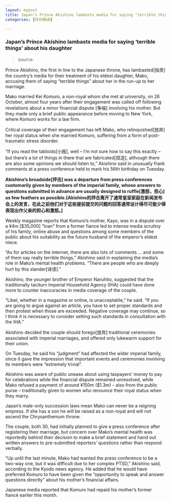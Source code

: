 ```yaml
---
layout: mypost
title: Japan’s Prince Akishino lambasts media for saying ‘terrible things’ about his daughter
categories: [外刊精读]

---
```




### Japan’s Prince Akishino lambasts media for saying ‘terrible things’ about his daughter

> source: 

Prince Akishino, the first in line to the Japanese throne, has lambasted[指责] the country’s media for their treatment of his eldest daughter, Mako, accusing them of saying “terrible things” about her in the run-up to her marriage.

Mako married Kei Komuro, a non-royal whom she met at university, on 26 October, almost four years after their engagement was called off following revelations about a minor financial dispute [争端] involving his mother. But they made only a brief public appearance before moving to New York, where Komuro works for a law firm.

Critical coverage of their engagement has left Mako, who relinquished[放弃] her royal status when she married Komuro, suffering from a form of post-traumatic stress disorder.

“If you read the tabloids[小报], well – I’m not sure how to say this exactly – but there’s a lot of things in there that are fabricated[捏造], although there are also some opinions we should listen to,” Akishino said in unusually frank comments at a press conference held to mark his 56th birthday on Tuesday.

**Akishino’s broadside[抨击] was a departure from press conferences customarily given by members of the imperial family, whose answers to questions submitted in advance are usually designed to ruffle[激怒，担心] as few feathers as possible.[Akishino的抨击离开了通常皇室家庭在新闻发布会上的发言，在此之前他们对于这些提前提交的问题的回答通常设计得尽可能少得表现出作父亲的担心和激怒。]**

Weekly magazine reports that Komuro’s mother, Kayo, was in a dispute over a ¥4m [$35,000] “loan” from a former fiance led to intense media scrutiny of his family, online abuse and questions among some members of the public about his suitability as the future husband of the emperor’s eldest niece.

“As for articles on the internet, there are also lots of comments ... and some of them say really terrible things,” Akishino said in explaining the media’s role in Mako’s mental health problems. “There are people who are deeply hurt by this slander[诽谤].”

Akishino, the younger brother of Emperor Naruhito, suggested that the traditionally taciturn Imperial Household Agency (IHA) could have done more to counter inaccuracies in media coverage of the couple.

“Libel, whether in a magazine or online, is unacceptable,” he said. “If you are going to argue against an article, you have to set proper standards and then protest when those are exceeded. Negative coverage may continue, so I think it is necessary to consider setting such standards in consultation with the IHA.”

Akishino decided the couple should forego[放弃] traditional ceremonies associated with imperial marriages, and offered only lukewarm support for their union.

On Tuesday, he said his “judgment” had affected the wider imperial family, since it gave the impression that important events and ceremonies involving its members were “extremely trivial”.

Akishino was aware of public unease about using taxpayers’ money to pay for celebrations while the financial dispute remained unresolved, while Mako refused a payment of around ¥150m ($1.3m) – also from the public purse – traditionally given to women who renounce their royal status when they marry.

Japan’s male-only succession laws mean Mako can never be a reigning empress. If she has a son he will be raised as a non-royal and will not ascend the Chrysanthemum throne.

The couple, both 30, had initially planned to give a press conference after registering their marriage, but concern over Mako’s mental health was reportedly behind their decision to make a brief statement and hand out written answers to pre-submitted reporters’ questions rather than respond verbally.

“Up until the last minute, Mako had wanted the press conference to be a two-way one, but it was difficult due to her complex PTSD,” Akishino said, according to the Kyodo news agency. He added that he would have preferred Komuro to have been given the “opportunity to speak and answer questions directly” about his mother’s financial affairs.

Japanese media reported that Komuro had repaid his mother’s former fiancé earlier this month.